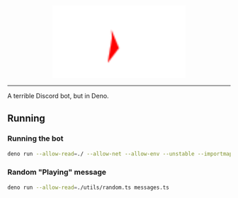 <div align="center">
	<img width="300" src="https://raw.githubusercontent.com/Jack5079/nxt/master/docs/icon.svg" alt="NXT">
</div>

---

A terrible Discord bot, but in Deno.

## Running

### Running the bot

```bash
deno run --allow-read=./ --allow-net --allow-env --unstable --importmap=import_map.json -c tsconfig.json bot.ts
```

### Random "Playing" message

```bash
deno run --allow-read=./utils/random.ts messages.ts
```
